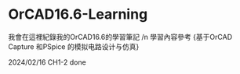 # OrCAD16.6-Learning

我會在這裡紀錄我的OrCAD16.6的學習筆記 /n
學習內容參考 {基于OrCAD Capture 和PSpice 的模拟电路设计与仿真}

2024/02/16 CH1-2 done

